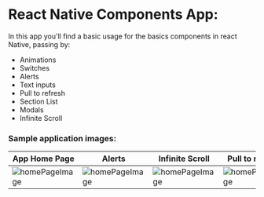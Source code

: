 # React Native Components App:

In this app you'll find a basic usage for the basics components in react Native, passing by:

* Animations
* Switches
* Alerts
* Text inputs
* Pull to refresh
* Section List
* Modals
* Infinite Scroll
  
### Sample application images:
| App Home Page                                      | Alerts                                             | Infinite Scroll                                    | Pull to refresh                                    |
| -------------------------------------------------- | -------------------------------------------------- | -------------------------------------------------- | -------------------------------------------------- |
| <image src="./assets/rm1.png" alt="homePageImage"> | <image src="./assets/rm2.png" alt="homePageImage"> | <image src="./assets/rm3.png" alt="homePageImage"> | <image src="./assets/rm4.png" alt="homePageImage"> |